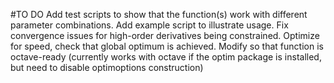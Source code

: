 #TO DO
Add test scripts to show that the function(s) work with different parameter combinations.
Add example script to illustrate usage.
Fix convergence issues for high-order derivatives being constrained.
Optimize for speed, check that global optimum is achieved.
Modify so that function is octave-ready (currently works with octave if the optim package is installed, but need to disable optimoptions construction)